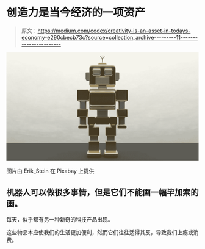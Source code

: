 # 创造力是当今经济的一项资产

> 原文：<https://medium.com/codex/creativity-is-an-asset-in-todays-economy-e290cbecb73c?source=collection_archive---------11----------------------->

![](img/1762957259f3f5752d5e5938b896c1b1.png)

图片由 Erik_Stein 在 Pixabay 上提供

## 机器人可以做很多事情，但是它们不能画一幅毕加索的画。

每天，似乎都有另一种新奇的科技产品出现。

这些物品本应使我们的生活更加便利，然而它们往往适得其反，导致我们上瘾或消费。